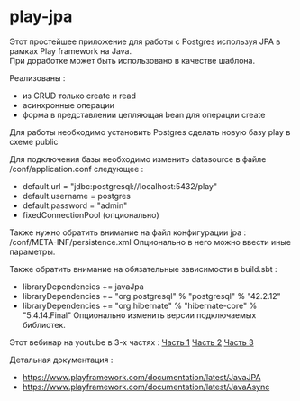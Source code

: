 # play-jpa

Этот простейшее приложение для работы с Postgres используя JPA в рамках Play framework на Java.
<br> При доработке может быть использовано в качестве шаблона.

Реализованы :
* из CRUD только create и read
* асинхронные операции
* форма в представлении цепляющая bean для операции create

Для работы необходимо установить Postgres сделать новую базу play в схеме public
	

Для подключения базы необходимо изменить datasource в файле /conf/application.conf следующее :
* default.url = "jdbc:postgresql://localhost:5432/play"
* default.username = postgres
* default.password = "admin"
* fixedConnectionPool (опционально)

Также нужно обратить внимание на файл конфигурации jpa : /conf/META-INF/persistence.xml
Опционально в него можно ввести иные параметры.

Также обратить внимание на обязательные зависимости в build.sbt :
* libraryDependencies += javaJpa
* libraryDependencies += "org.postgresql" % "postgresql" % "42.2.12"
* libraryDependencies += "org.hibernate" % "hibernate-core" % "5.4.14.Final"
Опционально изменить версии подключаемых библиотек.

Этот вебинар на youtube в 3-х частях :
<a href="https://youtu.be/Kdmuq4JysMA" target="_blank">Часть 1</a>
<a href="https://youtu.be/95fytTToHA4" target="_blank">Часть 2</a>
<a href="https://youtu.be/eVM7cpDvxhA" target="_blank">Часть 3</a>

Детальная документация :

* https://www.playframework.com/documentation/latest/JavaJPA
* https://www.playframework.com/documentation/latest/JavaAsync
